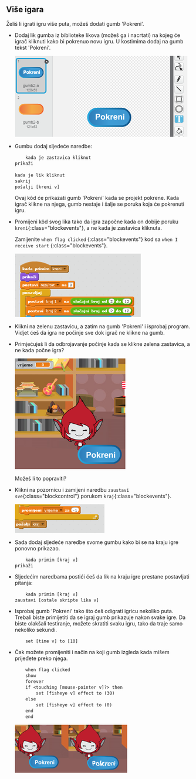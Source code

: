 ## Više igara

Želiš li igrati igru više puta, možeš dodati gumb 'Pokreni'.

+ Dodaj lik gumba iz biblioteke likova (možeš ga i nacrtati) na kojeg će igrač kliknuti kako bi pokrenuo novu igru. U kostimima dodaj na gumb tekst 'Pokreni'.
    
    ![screenshot](images/brain-play.png)

+ Gumbu dodaj sljedeće naredbe:
    
    ```blocks
        kada je zastavica kliknut
    prikaži
    
    kada je lik kliknut
    sakrij
    pošalji [kreni v]
    ```
    
    Ovaj kôd će prikazati gumb 'Pokreni' kada se projekt pokrene. Kada igrač klikne na njega, gumb nestaje i šalje se poruka koja će pokrenuti igru.

+ Promijeni kôd svog lika tako da igra započne kada on dobije poruku `kreni`{:class="blockevents"}, a ne kada je zastavica kliknuta.
    
    Zamijenite `when flag clicked` {:class="blockevents"} kod sa `when I receive start` {:class="blockevents"}.
    
    ![screenshot](images/brain-start.png)

+ Klikni na zelenu zastavicu, a zatim na gumb 'Pokreni' i isprobaj program. Vidjet ćeš da igra ne počinje sve dok igrač ne klikne na gumb.

+ Primjećuješ li da odbrojavanje počinje kada se klikne zelena zastavica, a ne kada počne igra?
    
    ![screenshot](images/brain-timer-bug.png)
    
    Možeš li to popraviti?

+ Klikni na pozornicu i zamijeni naredbu `zaustavi sve`{:class="blockcontrol"} porukom `kraj`{:class="blockevents"}.
    
    ![screenshot](images/brain-end.png)

+ Sada dodaj sljedeće naredbe svome gumbu kako bi se na kraju igre ponovno prikazao.
    
    ```blocks
        kada primim [kraj v]
    prikaži
    ```

+ Sljedećim naredbama postići ćeš da lik na kraju igre prestane postavljati pitanja:
    
    ```blocks
        kada primim [kraj v]
    zaustavi [ostale skripte lika v]
    ```

+ Isprobaj gumb 'Pokreni' tako što ćeš odigrati igricu nekoliko puta. Trebali biste primijetiti da se igraj gumb prikazuje nakon svake igre. Da biste olakšali testiranje, možete skratiti svaku igru, ​​tako da traje samo nekoliko sekundi.
    
    ```blocks
        set [time v] to [10]
    ```

+ Čak možete promijeniti i način na koji gumb izgleda kada mišem prijeđete preko njega.
    
    ```blocks
        when flag clicked
        show
        forever
        if <touching [mouse-pointer v]?> then
            set [fisheye v] effect to (30)
        else
            set [fisheye v] effect to (0)
        end
        end
    ```
    
    ![screenshot](images/brain-fisheye.png)